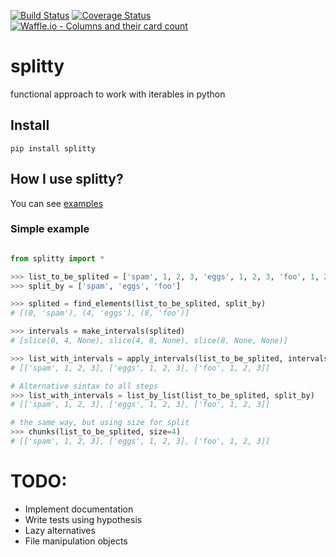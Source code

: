 [![Build Status](https://travis-ci.org/dunossauro/splitty.svg?branch=master)](https://travis-ci.org/dunossauro/splitty)
[![Coverage Status](https://coveralls.io/repos/github/dunossauro/splitty/badge.svg?branch=master)](https://coveralls.io/github/dunossauro/splitty?branch=master)
[![Waffle.io - Columns and their card count](https://badge.waffle.io/dunossauro/splitty.svg?columns=all)](https://waffle.io/dunossauro/splitty)


# splitty
functional approach to work with iterables in python

## Install
`pip install splitty`

## How I use splitty?
You can see [examples](./examples)

### Simple example
```python

from splitty import *

>>> list_to_be_splited = ['spam', 1, 2, 3, 'eggs', 1, 2, 3, 'foo', 1, 2, 3]
>>> split_by = ['spam', 'eggs', 'foo']

>>> splited = find_elements(list_to_be_splited, split_by)
# [(0, 'spam'), (4, 'eggs'), (8, 'foo')]

>>> intervals = make_intervals(splited)
# [slice(0, 4, None), slice(4, 8, None), slice(8, None, None)]

>>> list_with_intervals = apply_intervals(list_to_be_splited, intervals)
# [['spam', 1, 2, 3], ['eggs', 1, 2, 3], ['foo', 1, 2, 3]]

# Alternative sintax to all steps
>>> list_with_intervals = list_by_list(list_to_be_splited, split_by)
# [['spam', 1, 2, 3], ['eggs', 1, 2, 3], ['foo', 1, 2, 3]]

# the same way, but using size for split
>>> chunks(list_to_be_splited, size=4)
# [['spam', 1, 2, 3], ['eggs', 1, 2, 3], ['foo', 1, 2, 3]]
```

# TODO:
- Implement documentation
- Write tests using hypothesis
- Lazy alternatives
- File manipulation objects
